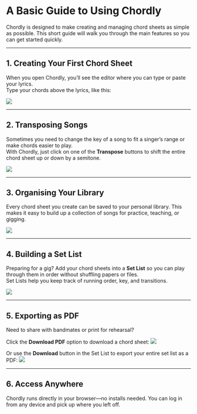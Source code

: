 # A Basic Guide to Using Chordly

Chordly is designed to make creating and managing chord sheets as simple as possible. This short guide will walk you through the main features so you can get started quickly.

---

## 1. Creating Your First Chord Sheet
When you open Chordly, you’ll see the editor where you can type or paste your lyrics.  
Type your chords above the lyrics, like this:

![](/article_assets/new_chord_sheet.png)

---

## 2. Transposing Songs
Sometimes you need to change the key of a song to fit a singer’s range or make chords easier to play.  
With Chordly, just click on one of the **Transpose** buttons to shift the entire chord sheet up or down by a semitone.

![](/article_assets/transposing.png)

---

## 3. Organising Your Library
Every chord sheet you create can be saved to your personal library. This makes it easy to build up a collection of songs for practice, teaching, or gigging.

![](/article_assets/library.png)

---

## 4. Building a Set List
Preparing for a gig? Add your chord sheets into a **Set List** so you can play through them in order without shuffling papers or files.  
Set Lists help you keep track of running order, key, and transitions.

![](/article_assets/set_list.png)

---

## 5. Exporting as PDF
Need to share with bandmates or print for rehearsal?  

Click the **Download PDF** option to download a chord sheet:
![](/article_assets/chord_sheet_download.png)

Or use the **Download** button in the Set List to export your entire set list as a PDF:
![](/article_assets/set_list_download.png)

---

## 6. Access Anywhere
Chordly runs directly in your browser—no installs needed. You can log in from any device and pick up where you left off.

